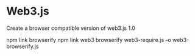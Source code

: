 # Web3.js

Create a browser compatible version of web3.js 1.0

npm link browserify
npm link web3
browserify web3-require.js -o web3-browserify.js 
